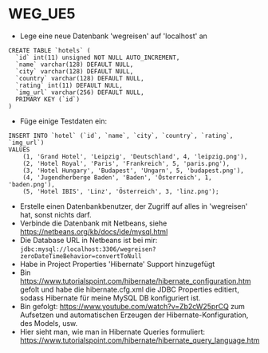 # WEG_UE5

- Lege eine neue Datenbank 'wegreisen' auf 'localhost' an
```
CREATE TABLE `hotels` (
  `id` int(11) unsigned NOT NULL AUTO_INCREMENT,
  `name` varchar(128) DEFAULT NULL,
  `city` varchar(128) DEFAULT NULL,
  `country` varchar(128) DEFAULT NULL,
  `rating` int(11) DEFAULT NULL,
  `img_url` varchar(256) DEFAULT NULL,
  PRIMARY KEY (`id`)
)
``` 
- Füge einige Testdaten ein:
``` 
INSERT INTO `hotel` (`id`, `name`, `city`, `country`, `rating`, `img_url`)
VALUES
	(1, 'Grand Hotel', 'Leipzig', 'Deutschland', 4, 'leipzig.png'),
	(2, 'Hotel Royal', 'Paris', 'Frankreich', 5, 'paris.png'),
	(3, 'Hotel Hungary', 'Budapest', 'Ungarn', 5, 'budapest.png'),
	(4, 'Jugendherberge Baden', 'Baden', 'Österreich', 1, 'baden.png'),
	(5, 'Hotel IBIS', 'Linz', 'Österreich', 3, 'linz.png');
``` 
- Erstelle einen Datenbankbenutzer, der Zugriff auf alles in 'wegreisen' hat, sonst nichts darf.
- Verbinde die Datenbank mit Netbeans, siehe https://netbeans.org/kb/docs/ide/mysql.html
- Die Database URL in Netbeans ist bei mir: ```jdbc:mysql://localhost:3306/wegreisen?zeroDateTimeBehavior=convertToNull```
- Habe in Project Properties 'Hibernate' Support hinzugefügt
- Bin https://www.tutorialspoint.com/hibernate/hibernate_configuration.htm gefolt und habe die hibernate.cfg.xml die JDBC Properties editiert, sodass Hibernate für meine MySQL DB konfiguriert ist. 
- Bin gefolgt: https://www.youtube.com/watch?v=Zb2cW25prCQ zum Aufsetzen und automatischen Erzeugen der Hibernate-Konfiguration, des Models, usw.
- Hier sieht man, wie man in Hibernate Queries formuliert: https://www.tutorialspoint.com/hibernate/hibernate_query_language.htm

